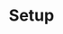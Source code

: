 ---
title: "Setup"
weight: 3
type: docs
description: >
  Setup of the game and all required tools.
---